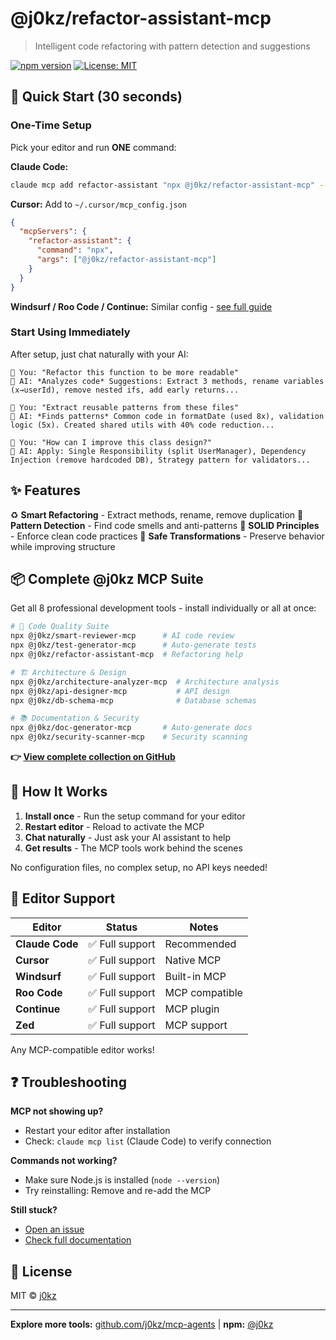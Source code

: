 # @j0kz/refactor-assistant-mcp

> Intelligent code refactoring with pattern detection and suggestions

[![npm version](https://img.shields.io/npm/v/@j0kz/refactor-assistant-mcp)](https://www.npmjs.com/package/@j0kz/refactor-assistant-mcp)
[![License: MIT](https://img.shields.io/badge/License-MIT-yellow.svg)](LICENSE)

## 🚀 Quick Start (30 seconds)

### One-Time Setup

Pick your editor and run **ONE** command:

**Claude Code:**
```bash
claude mcp add refactor-assistant "npx @j0kz/refactor-assistant-mcp" --scope user
```

**Cursor:** Add to `~/.cursor/mcp_config.json`
```json
{
  "mcpServers": {
    "refactor-assistant": {
      "command": "npx",
      "args": ["@j0kz/refactor-assistant-mcp"]
    }
  }
}
```

**Windsurf / Roo Code / Continue:** Similar config - [see full guide](https://github.com/j0kz/mcp-agents#editor-setup)

### Start Using Immediately

After setup, just chat naturally with your AI:

```
💬 You: "Refactor this function to be more readable"
🤖 AI: *Analyzes code* Suggestions: Extract 3 methods, rename variables (x→userId), remove nested ifs, add early returns...

💬 You: "Extract reusable patterns from these files"
🤖 AI: *Finds patterns* Common code in formatDate (used 8x), validation logic (5x). Created shared utils with 40% code reduction...

💬 You: "How can I improve this class design?"
🤖 AI: Apply: Single Responsibility (split UserManager), Dependency Injection (remove hardcoded DB), Strategy pattern for validators...
```

## ✨ Features

♻️ **Smart Refactoring** - Extract methods, rename, remove duplication
🎯 **Pattern Detection** - Find code smells and anti-patterns
📏 **SOLID Principles** - Enforce clean code practices
🔄 **Safe Transformations** - Preserve behavior while improving structure

## 📦 Complete @j0kz MCP Suite

Get all 8 professional development tools - install individually or all at once:

```bash
# 🎯 Code Quality Suite
npx @j0kz/smart-reviewer-mcp      # AI code review
npx @j0kz/test-generator-mcp      # Auto-generate tests
npx @j0kz/refactor-assistant-mcp  # Refactoring help

# 🏗️ Architecture & Design
npx @j0kz/architecture-analyzer-mcp  # Architecture analysis
npx @j0kz/api-designer-mcp           # API design
npx @j0kz/db-schema-mcp              # Database schemas

# 📚 Documentation & Security
npx @j0kz/doc-generator-mcp       # Auto-generate docs
npx @j0kz/security-scanner-mcp    # Security scanning
```

**👉 [View complete collection on GitHub](https://github.com/j0kz/mcp-agents)**

## 🎯 How It Works

1. **Install once** - Run the setup command for your editor
2. **Restart editor** - Reload to activate the MCP
3. **Chat naturally** - Just ask your AI assistant to help
4. **Get results** - The MCP tools work behind the scenes

No configuration files, no complex setup, no API keys needed!

## 🔧 Editor Support

| Editor | Status | Notes |
|--------|--------|-------|
| **Claude Code** | ✅ Full support | Recommended |
| **Cursor** | ✅ Full support | Native MCP |
| **Windsurf** | ✅ Full support | Built-in MCP |
| **Roo Code** | ✅ Full support | MCP compatible |
| **Continue** | ✅ Full support | MCP plugin |
| **Zed** | ✅ Full support | MCP support |

Any MCP-compatible editor works!

## ❓ Troubleshooting

**MCP not showing up?**
- Restart your editor after installation
- Check: `claude mcp list` (Claude Code) to verify connection

**Commands not working?**
- Make sure Node.js is installed (`node --version`)
- Try reinstalling: Remove and re-add the MCP

**Still stuck?**
- [Open an issue](https://github.com/j0kz/mcp-agents/issues)
- [Check full documentation](https://github.com/j0kz/mcp-agents)

## 📄 License

MIT © [j0kz](https://github.com/j0kz)

---

**Explore more tools:** [github.com/j0kz/mcp-agents](https://github.com/j0kz/mcp-agents) | **npm:** [@j0kz](https://www.npmjs.com/~j0kz)
